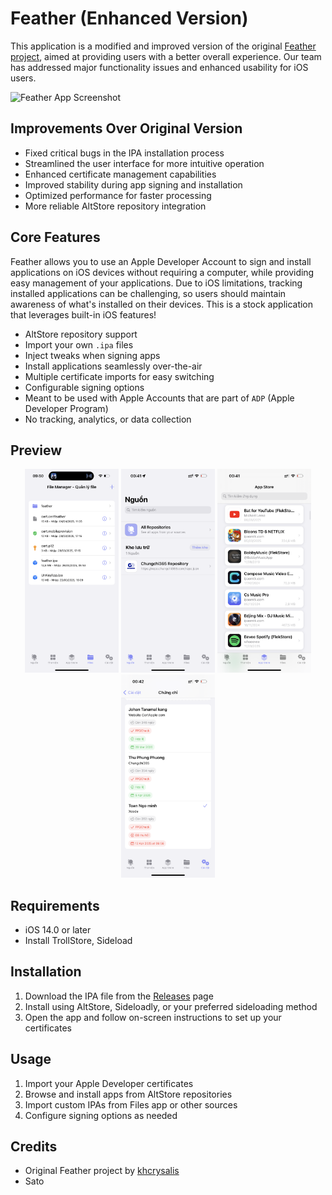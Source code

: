 # Feather (Enhanced Version)

This application is a modified and improved version of the original [Feather project](https://github.com/khcrysalis/Feather), aimed at providing users with a better overall experience. Our team has addressed major functionality issues and enhanced usability for iOS users.

![Feather App Screenshot](screenshots/feather-main.png)

## Improvements Over Original Version

* Fixed critical bugs in the IPA installation process
* Streamlined the user interface for more intuitive operation
* Enhanced certificate management capabilities
* Improved stability during app signing and installation
* Optimized performance for faster processing
* More reliable AltStore repository integration

## Core Features

Feather allows you to use an Apple Developer Account to sign and install applications on iOS devices without requiring a computer, while providing easy management of your applications. Due to iOS limitations, tracking installed applications can be challenging, so users should maintain awareness of what's installed on their devices. This is a stock application that leverages built-in iOS features!

* AltStore repository support
* Import your own `.ipa` files
* Inject tweaks when signing apps
* Install applications seamlessly over-the-air
* Multiple certificate imports for easy switching
* Configurable signing options
* Meant to be used with Apple Accounts that are part of `ADP` (Apple Developer Program)
* No tracking, analytics, or data collection

## Preview

<div align="center">
  <img src="screenshots/IMG_9738.png" width="150" alt="Home Screen">
  <img src="screenshots/IMG_9859.PNG" width="150" alt="App Installation">
  <img src="screenshots/IMG_9860.PNG" width="150" alt="Certificate Management">
   <img src="screenshots/IMG_9861.PNG" width="150" alt="Preview">
</div>

## Requirements

- iOS 14.0 or later
- Install TrollStore, Sideload

## Installation

1. Download the IPA file from the [Releases](https://github.com/yourusername/Feather-Enhanced/releases) page
2. Install using AltStore, Sideloadly, or your preferred sideloading method
3. Open the app and follow on-screen instructions to set up your certificates

## Usage

1. Import your Apple Developer certificates
2. Browse and install apps from AltStore repositories
3. Import custom IPAs from Files app or other sources
4. Configure signing options as needed


## Credits

- Original Feather project by [khcrysalis](https://github.com/khcrysalis/Feather)
- Sato
